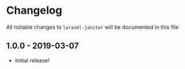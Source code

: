 # Changelog

All notable changes to `laravel-janitor` will be documented in this file

## 1.0.0 - 2019-03-07

- Initial release!
